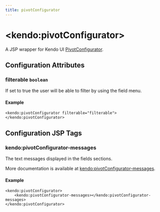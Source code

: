 ```yaml
---
title: pivotConfigurator
---
```


# \<kendo:pivotConfigurator\>
A JSP wrapper for Kendo UI [PivotConfigurator](/api/web/pivotconfigurator).

## Configuration Attributes

### filterable `boolean`

If set to true the user will be able to filter by using the field menu.

#### Example
    <kendo:pivotConfigurator filterable="filterable">
    </kendo:pivotConfigurator>


##  Configuration JSP Tags

### kendo:pivotConfigurator-messages

The text messages displayed in the fields sections.

More documentation is available at [kendo:pivotConfigurator-messages](/api/wrappers/jsp/pivotconfigurator/messages).

#### Example

    <kendo:pivotConfigurator>
        <kendo:pivotConfigurator-messages></kendo:pivotConfigurator-messages>
    </kendo:pivotConfigurator>

